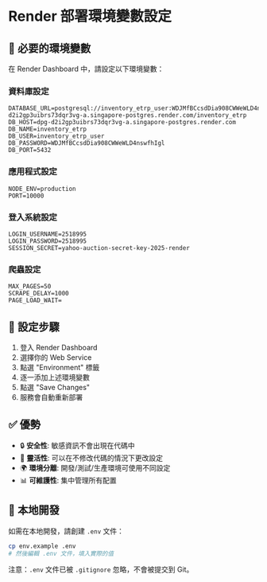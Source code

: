 # Render 部署環境變數設定

## 🔧 必要的環境變數

在 Render Dashboard 中，請設定以下環境變數：

### 資料庫設定
```
DATABASE_URL=postgresql://inventory_etrp_user:WDJMfBCcsdDia908CWWeWLD4nswfhIgl@dpg-d2i2gp3uibrs73dqr3vg-a.singapore-postgres.render.com/inventory_etrp
DB_HOST=dpg-d2i2gp3uibrs73dqr3vg-a.singapore-postgres.render.com
DB_NAME=inventory_etrp
DB_USER=inventory_etrp_user
DB_PASSWORD=WDJMfBCcsdDia908CWWeWLD4nswfhIgl
DB_PORT=5432
```

### 應用程式設定
```
NODE_ENV=production
PORT=10000
```

### 登入系統設定
```
LOGIN_USERNAME=2518995
LOGIN_PASSWORD=2518995
SESSION_SECRET=yahoo-auction-secret-key-2025-render
```

### 爬蟲設定
```
MAX_PAGES=50
SCRAPE_DELAY=1000
PAGE_LOAD_WAIT=
```

## 📝 設定步驟

1. 登入 Render Dashboard
2. 選擇你的 Web Service
3. 點選 "Environment" 標籤
4. 逐一添加上述環境變數
5. 點選 "Save Changes"
6. 服務會自動重新部署

## ✅ 優勢

- 🔒 **安全性**: 敏感資訊不會出現在代碼中
- 🔄 **靈活性**: 可以在不修改代碼的情況下更改設定
- 🌍 **環境分離**: 開發/測試/生產環境可使用不同設定
- 📊 **可維護性**: 集中管理所有配置

## 🚀 本地開發

如需在本地開發，請創建 `.env` 文件：
```bash
cp env.example .env
# 然後編輯 .env 文件，填入實際的值
```

注意：`.env` 文件已被 `.gitignore` 忽略，不會被提交到 Git。
